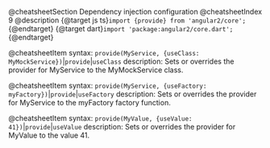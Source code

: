 @cheatsheetSection
Dependency injection configuration
@cheatsheetIndex 9
@description
{@target js ts}`import {provide} from 'angular2/core';`{@endtarget}
{@target dart}`import 'package:angular2/core.dart';`{@endtarget}

@cheatsheetItem
syntax:
`provide(MyService, {useClass: MyMockService})`|`provide`|`useClass`
description:
Sets or overrides the provider for MyService to the MyMockService class.


@cheatsheetItem
syntax:
`provide(MyService, {useFactory: myFactory})`|`provide`|`useFactory`
description:
Sets or overrides the provider for MyService to the myFactory factory function.


@cheatsheetItem
syntax:
`provide(MyValue, {useValue: 41})`|`provide`|`useValue`
description:
Sets or overrides the provider for MyValue to the value 41.

